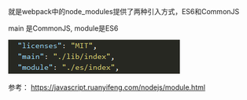 
就是webpack中的node_modules提供了两种引入方式，ES6和CommonJS

main 是CommonJS, module是ES6

![图例](./images/1.png)


参考： https://javascript.ruanyifeng.com/nodejs/module.html
